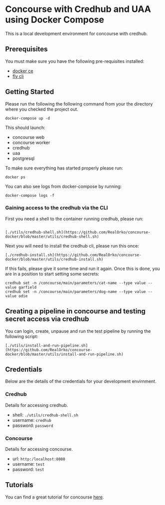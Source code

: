 # Concourse with Credhub and UAA using Docker Compose

This is a local development environment for concourse with credhub.

## Prerequisites

You must make sure you have the following pre-requisites installed: 

 - [docker ce](https://docs.docker.com/get-docker/)
 - [fly cli](https://github.com/concourse/concourse/releases)

## Getting Started

Please run the following the following command from your the directory
where you checked the project out.

```shell
docker-compose up -d
```

This should launch:
 
 - concourse web
 - concourse worker
 - credhub 
 - uaa
 - postgresql

To make sure everything has started properly please run: 

```shell
docker ps
```

You can also see logs from docker-compose by running: 

```shell
docker-compose logs -f
```

### Gaining access to the credhub via the CLI

First you need a shell to the container running credhub, please run:

```shell

[./utils/credhub-shell.sh](https://github.com/RealOrko/concourse-docker/blob/master/utils/credhub-shell.sh)
```

Next you will need to install the credhub cli, please run this once: 

```shell
[./credhub-install.sh](https://github.com/RealOrko/concourse-docker/blob/master/utils/credhub-install.sh)
```

If this fails, please give it some time and run it again. Once this is done, you are in a position to start setting some secrets:

```shell
credhub set -n /concourse/main/parameters/cat-name --type value --value garfield
credhub set -n /concourse/main/parameters/dog-name --type value --value odie
```

## Creating a pipeline in concourse and testing secret access via credhub

You can login, create, unpause and run the test pipeline by running the 
following script:

```shell
[./utils/install-and-run-pipeline.sh](https://github.com/RealOrko/concourse-docker/blob/master/utils/install-and-run-pipeline.sh)
```

## Credentials

Below are the details of the credentials for your development envirnment.

### Credhub

Details for accessing credhub.

 - shell: `./utils/credhub-shell.sh`
 - username: `credhub`
 - password: `password`

### Concourse

Details for accessing concourse.

 - url: `http:/localhost:8080`
 - username: `test`
 - password: `test`

## Tutorials

You can find a great tutorial for concourse [here](https://concoursetutorial.com/).